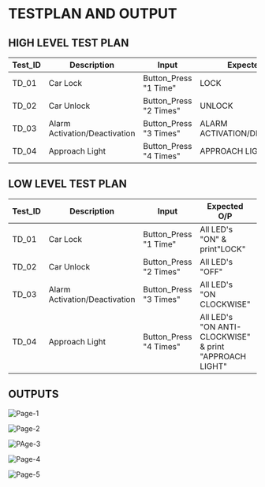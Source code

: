 # **TESTPLAN AND OUTPUT**

## **HIGH LEVEL TEST PLAN**

|Test_ID|Description|Input|Expected O/P|Actual O/P|Status|
---|---|---|---|---|---|
|TD_01|Car Lock|Button_Press "1 Time"|LOCK|LOCK|Done :white_check_mark:|
|TD_02|Car Unlock|Button_Press "2 Times"|UNLOCK|UNLOCK|Done :white_check_mark:|
|TD_03|Alarm Activation/Deactivation|Button_Press "3 Times"|ALARM ACTIVATION/DEACTIVATION|ALARM ACTIVATION/DEACTIVATION|Done :white_check_mark:|
|TD_04|Approach Light|Button_Press "4 Times"|APPROACH LIGHT|APPROACH LIGHT|Done :white_check_mark:|


## **LOW LEVEL TEST PLAN**

|Test_ID|Description|Input|Expected O/P|Actual O/P|Status|
---|---|---|---|---|---|
|TD_01|Car Lock|Button_Press "1 Time"|All LED's "ON" & print"LOCK"|All LED's "ON"|Done :white_check_mark:|
|TD_02|Car Unlock|Button_Press "2 Times"|All LED's "OFF" |All LED's "OFF" |Done :white_check_mark:|
|TD_03|Alarm Activation/Deactivation|Button_Press "3 Times"|All LED's "ON CLOCKWISE" |All LED's "ON CLOCKWISE" |Done :white_check_mark:|
|TD_04|Approach Light|Button_Press "4 Times"|All LED's "ON ANTI-CLOCKWISE" & print "APPROACH LIGHT"|All LED's "ON ANTI-CLOCKWISE" |Done :white_check_mark:|

## **OUTPUTS**

![Page-1](https://user-images.githubusercontent.com/82401251/157878406-df2ec1df-6c30-4eea-ac0f-9f899309b2e8.png)

![Page-2](https://user-images.githubusercontent.com/82401251/157878592-b7f95ca8-c84a-4825-bb3d-524c699fec58.png)

![PAge-3](https://user-images.githubusercontent.com/82401251/157878614-6f7f0ba2-b9a1-487c-8dfb-266d7d2207ae.png)

![Page-4](https://user-images.githubusercontent.com/82401251/157878628-5e807995-6852-4560-be6e-3f148d532d33.png)

![Page-5](https://user-images.githubusercontent.com/82401251/157878639-f93244fa-dfa5-428b-b65c-3b2d8f2b4e0e.png)